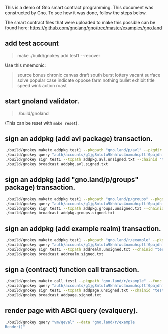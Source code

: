 This is a demo of Gno smart contract programming.  This document was
constructed by Gno. To see how it was done, follow the steps below.

The smart contract files that were uploaded to make this
possible can be found here:
https://github.com/gnolang/gno/tree/master/examples/gno.land

## add test account

> make
> ./build/gnokey add test1 --recover

Use this mnemonic:
> source bonus chronic canvas draft south burst lottery vacant surface solve popular case indicate oppose farm nothing bullet exhibit title speed wink action roast

## start gnoland validator.

> ./build/gnoland

(This can be reset with `make reset`).

## sign an addpkg (add avl package) transaction.

```bash
./build/gnokey maketx addpkg test1 --pkgpath "gno.land/p/avl" --pkgdir "examples/gno.land/p/avl" --deposit 100gnot --gas-fee 1gnot --gas-wanted 2000000 > addpkg.avl.unsigned.txt
./build/gnokey query "auth/accounts/g1jg8mtutu9khhfwc4nxmuhcpftf0pajdhfvsqf5"
./build/gnokey sign test1 --txpath addpkg.avl.unsigned.txt --chainid "testchain" --number 0 --sequence 0 > addpkg.avl.signed.txt
./build/gnokey broadcast addpkg.avl.signed.txt
```

## sign an addpkg (add "gno.land/p/groups" package) transaction.

```bash
./build/gnokey maketx addpkg test1 --pkgpath "gno.land/p/groups" --pkgdir "examples/gno.land/p/groups" --deposit 100gnot --gas-fee 1gnot --gas-wanted 2000000 > addpkg.groups.unsigned.txt
./build/gnokey query "auth/accounts/g1jg8mtutu9khhfwc4nxmuhcpftf0pajdhfvsqf5"
./build/gnokey sign test1 --txpath addpkg.groups.unsigned.txt --chainid "testchain" --number 0 --sequence 1 > addpkg.groups.signed.txt
./build/gnokey broadcast addpkg.groups.signed.txt
```

## sign an addpkg (add example realm) transaction.

```bash
./build/gnokey maketx addpkg test1 --pkgpath "gno.land/r/example" --pkgdir "examples/gno.land/r/example" --deposit 100gnot --gas-fee 1gnot --gas-wanted 2000000 > addrealm.unsigned.txt
./build/gnokey query "auth/accounts/g1jg8mtutu9khhfwc4nxmuhcpftf0pajdhfvsqf5"
./build/gnokey sign test1 --txpath addrealm.unsigned.txt --chainid "testchain" --number 0 --sequence 2 > addrealm.signed.txt
./build/gnokey broadcast addrealm.signed.txt
```

## sign a (contract) function call transaction.

```bash
./build/gnokey maketx call test1 --pkgpath "gno.land/r/example" --func AddPost --args "Gno Demo" --args#file "./examples/gno.land/r/example/README.md" --gas-fee 1gnot --gas-wanted 2000000 > addpage.unsigned.txt
./build/gnokey query "auth/accounts/g1jg8mtutu9khhfwc4nxmuhcpftf0pajdhfvsqf5"
./build/gnokey sign test1 --txpath addpage.unsigned.txt --chainid "testchain" --number 0 --sequence 3 > addpage.signed.txt
./build/gnokey broadcast addpage.signed.txt
```

## render page with ABCI query (evalquery).

```bash
./build/gnokey query "vm/qeval" --data "gno.land/r/example
Render()"
```
